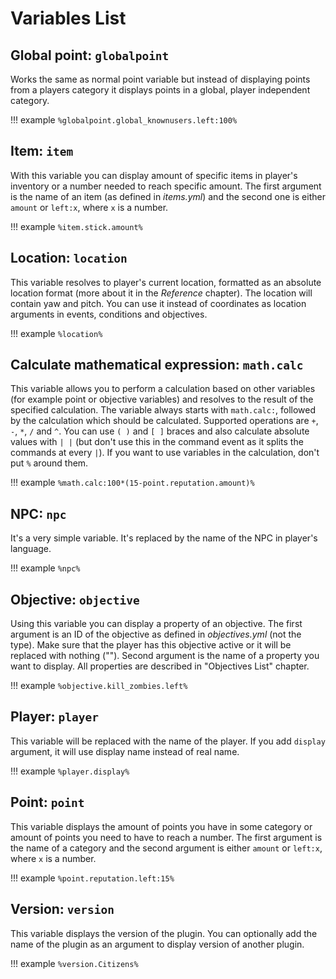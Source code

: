 # Variables List

## Global point: `globalpoint`

Works the same as normal point variable but instead of displaying points from a players category it displays points in a global, player independent category.

!!! example
    `%globalpoint.global_knownusers.left:100%`

## Item: `item`

With this variable you can display amount of specific items in player's inventory or a number needed to reach specific amount. The first argument is the name of an item (as defined in _items.yml_) and the second one is either `amount` or `left:x`, where `x` is a number.

!!! example
    `%item.stick.amount%`

## Location: `location`

This variable resolves to player's current location, formatted as an absolute location format (more about it in the _Reference_ chapter). The location will contain yaw and pitch. You can use it instead of coordinates as location arguments in events, conditions and objectives.

!!! example
    `%location%`
    
## Calculate mathematical expression: `math.calc`

This variable allows you to perform a calculation based on other variables (for example point or objective variables) and resolves to the result of the specified calculation. The variable always starts with `math.calc:`, followed by the calculation which should be calculated. Supported operations are `+`, `-`, `*`, `/` and  `^`. You can use `( )` and `[ ]` braces and also calculate absolute values with `| |` (but don't use this in the command event as it splits the commands at every `|`). If you want to use variables in the calculation, don't put `%` around them.

!!! example
    `%math.calc:100*(15-point.reputation.amount)%`

## NPC: `npc`

It's a very simple variable. It's replaced by the name of the NPC in player's language.

!!! example
    `%npc%`

## Objective: `objective`

Using this variable you can display a property of an objective. The first argument is an ID of the objective as defined in _objectives.yml_ (not the type). Make sure that the player has this objective active or it will be replaced with nothing (""). Second argument is the name of a property you want to display. All properties are described in "Objectives List" chapter.

!!! example
    `%objective.kill_zombies.left%`

## Player: `player`

This variable will be replaced with the name of the player. If you add `display` argument, it will use display name instead of real name.

!!! example
    `%player.display%`

## Point: `point`

This variable displays the amount of points you have in some category or amount of points you need to have to reach a number. The first argument is the name of a category and the second argument is either `amount` or `left:x`, where `x` is a number.

!!! example
    `%point.reputation.left:15%`

## Version: `version`

This variable displays the version of the plugin. You can optionally add the name of the plugin as an argument to display version of another plugin.

!!! example
    `%version.Citizens%`



